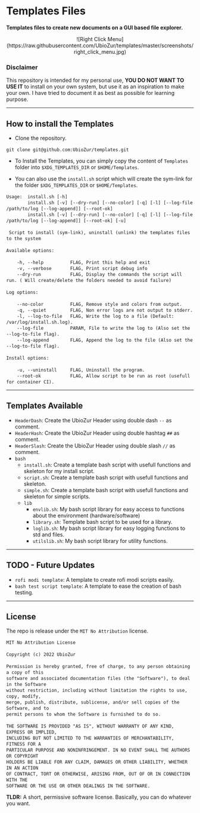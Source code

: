 # Templates Files

**Templates files to create new documents on a GUI based file explorer.**

<center>
![Right Click Menu](https://raw.githubusercontent.com/UbioZur/templates/master/screenshots/right_click_menu.jpg)
</center>

### Disclaimer

This repository is intended for my personal use, **YOU DO NOT WANT TO USE IT** to install on your own system, but use it as an inspiration to make your own. I have tried to document it as best as possible for learning purpose.

---

## How to install the Templates

* Clone the repository.

````
git clone git@github.com:UbioZur/templates.git
````

* To Install the Templates, you can simply copy the content of `Templates` folder into `$XDG_TEMPLATES_DIR` or `$HOME/Templates`.

* You can also use the `install.sh` script which will create the sym-link for the folder `$XDG_TEMPLATES_DIR` or `$HOME/Templates`.

````
Usage:  install.sh [-h]
        install.sh [-v] [--dry-run] [--no-color] [-q] [-l] [--log-file /path/to/log [--log-append]] [--root-ok]
        install.sh [-v] [--dry-run] [--no-color] [-q] [-l] [--log-file /path/to/log [--log-append]] [--root-ok] [-u]

 Script to install (sym-link), uninstall (unlink) the templates files to the system

Available options:

    -h, --help          FLAG, Print this help and exit
    -v, --verbose       FLAG, Print script debug info
    --dry-run           FLAG, Display the commands the script will run. ( Will create/delete the folders needed to avoid failure)

Log options:

    --no-color          FLAG, Remove style and colors from output.
    -q, --quiet         FLAG, Non error logs are not output to stderr.
    -l, --log-to-file   FLAG, Write the log to a file (Default: /var/log/install.sh.log).
    --log-file          PARAM, File to write the log to (Also set the --log-to-file flag).
    --log-append        FLAG, Append the log to the file (Also set the --log-to-file flag).

Install options:

    -u, --uninstall     FLAG, Uninstall the program.
    --root-ok           FLAG, Allow script to be run as root (usefull for container CI).
````

---

## Templates Available

* `HeaderDash`: Create the UbioZur Header using double dash `--` as comment.
* `HeaderHash`: Create the UbioZur Header using double hashtag `##` as comment.
* `HeaderSlash`: Create the UbioZur Header using double slash `//` as comment.
* `bash`
    * `install.sh`: Create a template bash script with usefull functions and skeleton for my install script.
    * `script.sh`: Create a template bash script with usefull functions and skeleton.
    * `simple.sh`: Create a template bash script with usefull functions and skeleton for simple scripts.
    * `lib`
        * `envlib.sh`: My bash script library for easy access to functions about the environment (hardware/software)
        * `library.sh`: Template bash script to be used for a library.
        * `loglib.sh`: My bash script library for easy logging functions to std and files.
        * `utilslib.sh`: My bash script library for utility functions.

---

## TODO - Future Updates

* `rofi modi template`: A template to create rofi modi scripts easily.
* `bash test script template`: A template to ease the creation of bash testing.

---

## License

The repo is release under the `MIT No Attribution` license.

````
MIT No Attribution License

Copyright (c) 2022 UbioZur

Permission is hereby granted, free of charge, to any person obtaining a copy of this
software and associated documentation files (the "Software"), to deal in the Software
without restriction, including without limitation the rights to use, copy, modify,
merge, publish, distribute, sublicense, and/or sell copies of the Software, and to
permit persons to whom the Software is furnished to do so.

THE SOFTWARE IS PROVIDED "AS IS", WITHOUT WARRANTY OF ANY KIND, EXPRESS OR IMPLIED,
INCLUDING BUT NOT LIMITED TO THE WARRANTIES OF MERCHANTABILITY, FITNESS FOR A
PARTICULAR PURPOSE AND NONINFRINGEMENT. IN NO EVENT SHALL THE AUTHORS OR COPYRIGHT
HOLDERS BE LIABLE FOR ANY CLAIM, DAMAGES OR OTHER LIABILITY, WHETHER IN AN ACTION
OF CONTRACT, TORT OR OTHERWISE, ARISING FROM, OUT OF OR IN CONNECTION WITH THE
SOFTWARE OR THE USE OR OTHER DEALINGS IN THE SOFTWARE.
````

**TLDR:** A short, permissive software license. Basically, you can do whatever you want.
